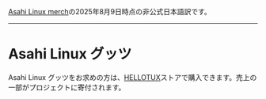 [Asahi Linux merch](https://asahilinux.org/merch/)の2025年8月9日時点の非公式日本語訳です。
 
---
# Asahi Linux グッツ
Asahi Linux グッツをお求めの方は、[HELLOTUX](https://www.hellotux.com/asahi)ストアで購入できます。売上の一部がプロジェクトに寄付されます。
